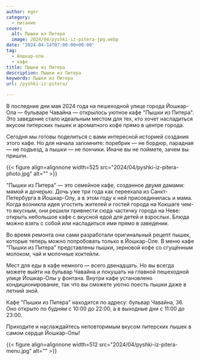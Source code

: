```yaml
---
author: egor
category:
  - питание
cover:
  alt: Пышки из Питера
  image: 2024/04/pyshki-iz-pitera-jpg.webp
date: "2024-04-14T07:00:00+00:00"
tag:
  - йошкар-ола
  - кафе
title: Пышки из Питера
description: Пышки из Питера
keywords: Пышки из Питера
url: /pyshki-iz-pitera/

---
```

В последние дни мая 2024 года на пешеходной улице города Йошкар-Ола — бульваре Чавайна — открылось уютное кафе "Пышки из Питера". Это заведение стало идеальным местом для тех, кто хочет насладиться вкусом питерских пышек и ароматного кофе прямо в центре города.

Сегодня мы готовы поделиться с вами интересной историей создания этого кафе. Но для начала запомните: поребрик — не бордюр, парадная — не подъезд, а пышки — не пончики. Иначе вы не поймете, зачем вы пришли.

{{< figure align=alignnone width=525 src="2024/04/pyshki-iz-pitera-photo.jpg" alt="" >}}

"Пышки из Питера" — это семейное кафе, созданное двумя дамами: мамой и дочерью. Дочь уже три года как переехала из Санкт-Петербурга в Йошкар-Олу, а в этом году к ней присоединилась и мама. Когда возникла идея угостить жителей и гостей города на Кокшаге чем-то вкусным, они решили привнести сюда частичку города на Неве: открыть небольшое кафе с вкусной едой для детей и взрослых. Блюда можно взять с собой или насладиться ими прямо в заведении.

Во время ремонта они сами разработали оригинальный рецепт пышек, которые теперь можно попробовать только в Йошкар-Оле. В меню кафе "Пышки из Питера" представлены пышки, зерновой кофе со сгущённым молоком, чай и молочные коктейли.

Мест для еды в кафе немного — всего двенадцать. Но вы всегда можете выйти на бульвар Чавайна и покушать на главной пешеходной улице Йошкар-Олы у фонтана. Внутри кафе установлено кондиционирование, так что вы сможете уютно поесть пышки даже в летний зной.

Кафе "Пышки из Питера" находится по адресу: бульвар Чавайна, 36\. Оно открыто по будням с 10:00 до 22:00, а в выходные дни с 11:00 до 23:00.

Приходите и наслаждайтесь неповторимым вкусом питерских пышек в самом сердце Йошкар-Олы!

{{< figure align=alignnone width=512 src="2024/04/pyshki-iz-pitera-menu.jpg" alt="" >}}
